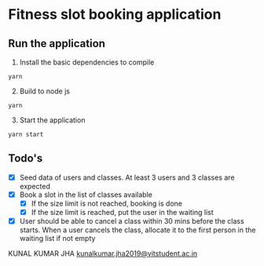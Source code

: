 # Fitness slot booking application



## Run the application

1. Install the basic dependencies to compile
```
yarn
```

2. Build to node js 
```
yarn
```

3. Start the application
```
yarn start
```

## Todo's

  - [X] Seed data of users and classes. At least 3 users and 3 classes are expected
  - [X] Book a slot in the list of classes available
      - [X] If the size limit is not reached, booking is done
      - [X] If the size limit is reached, put the user in the waiting list
  - [X] User should be able to cancel a class within 30 mins before the class starts. When a user
cancels the class, allocate it to the first person in the waiting list if not empty

KUNAL KUMAR JHA 
kunalkumar.jha2019@vitstudent.ac.in